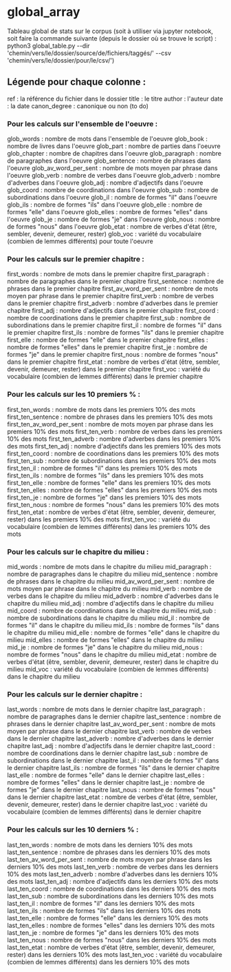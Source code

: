 # global_array
Tableau global de stats sur le corpus (soit à utiliser via jupyter notebook, soit faire la commande suivante (depuis le dossier où se trouve le script) :
	python3 global_table.py --dir 'chemin/vers/le/dossier/source/de/fichiers/taggés/' --csv 		'chemin/vers/le/dossier/pour/le/csv/')

## Légende pour chaque colonne :

ref : la référence du fichier dans le dossier<lb>
title : le titre
author : l'auteur
date : la date
canon_degree : canonique ou non (to do)

### Pour les calculs sur l'ensemble de l'oeuvre :
glob_words : nombre de mots dans l'ensemble de l'oeuvre
glob_book : nombre de livres dans l'oeuvre
glob_part : nombre de parties dans l'oeuvre
glob_chapter : nombre de chapitres dans l'oeuvre
glob_paragraph : nombre de paragraphes dans l'oeuvre
glob_sentence : nombre de phrases dans l'oeuvre
glob_av_word_per_sent : nombre de mots moyen par phrase dans l'oeuvre
glob_verb : nombre de verbes dans l'oeuvre
glob_adverb : nombre d'adverbes dans l'oeuvre
glob_adj : nombre d'adjectifs dans l'oeuvre
glob_coord : nombre de coordinations dans l'oeuvre
glob_sub : nombre de subordinations dans l'oeuvre
glob_il : nombre de formes "il" dans l'oeuvre
glob_ils : nombre de formes "ils" dans l'oeuvre
glob_elle : nombre de formes "elle" dans l'oeuvre
glob_elles : nombre de formes "elles" dans l'oeuvre
glob_je : nombre de formes "je" dans l'oeuvre
glob_nous : nombre de formes "nous" dans l'oeuvre
glob_etat : nombre de verbes d'état (être, sembler, devenir, demeurer, rester)
glob_voc : variété du vocabulaire (combien de lemmes différents) pour toute l'oeuvre

### Pour les calculs sur le premier chapitre :
first_words : nombre de mots dans le premier chapitre
first_paragraph : nombre de paragraphes dans le premier chapitre
first_sentence : nombre de phrases dans le premier chapitre
first_av_word_per_sent : nombre de mots moyen par phrase dans le premier chapitre
first_verb : nombre de verbes dans le premier chapitre
first_adverb : nombre d'adverbes dans le premier chapitre
first_adj : nombre d'adjectifs dans le premier chapitre
first_coord : nombre de coordinations dans le premier chapitre
first_sub : nombre de subordinations dans le premier chapitre
first_il : nombre de formes "il" dans le premier chapitre
first_ils : nombre de formes "ils" dans le premier chapitre
first_elle : nombre de formes "elle" dans le premier chapitre
first_elles : nombre de formes "elles" dans le premier chapitre
first_je : nombre de formes "je" dans le premier chapitre
first_nous : nombre de formes "nous" dans le premier chapitre
first_etat : nombre de verbes d'état (être, sembler, devenir, demeurer, rester) dans le premier chapitre
first_voc : variété du vocabulaire (combien de lemmes différents) dans le premier chapitre

### Pour les calculs sur les 10 premiers % :
first_ten_words : nombre de mots dans les premiers 10% des mots
first_ten_sentence : nombre de phrases dans les premiers 10% des mots
first_ten_av_word_per_sent : nombre de mots moyen par phrase dans les premiers 10% des mots
first_ten_verb : nombre de verbes dans les premiers 10% des mots
first_ten_adverb : nombre d'adverbes dans les premiers 10% des mots
first_ten_adj : nombre d'adjectifs dans les premiers 10% des mots
first_ten_coord : nombre de coordinations dans les premiers 10% des mots
first_ten_sub : nombre de subordinations dans les premiers 10% des mots
first_ten_il : nombre de formes "il" dans les premiers 10% des mots
first_ten_ils : nombre de formes "ils" dans les premiers 10% des mots
first_ten_elle : nombre de formes "elle" dans les premiers 10% des mots
first_ten_elles : nombre de formes "elles" dans les premiers 10% des mots
first_ten_je : nombre de formes "je" dans les premiers 10% des mots
first_ten_nous : nombre de formes "nous" dans les premiers 10% des mots
first_ten_etat : nombre de verbes d'état (être, sembler, devenir, demeurer, rester) dans les premiers 10% des mots
first_ten_voc : variété du vocabulaire (combien de lemmes différents) dans les premiers 10% des mots

### Pour les calculs sur le chapitre du milieu :
mid_words : nombre de mots dans le chapitre du milieu
mid_paragraph : nombre de paragraphes dans le chapitre du milieu
mid_sentence : nombre de phrases dans le chapitre du milieu
mid_av_word_per_sent : nombre de mots moyen par phrase dans le chapitre du milieu
mid_verb : nombre de verbes dans le chapitre du milieu
mid_adverb : nombre d'adverbes dans le chapitre du milieu
mid_adj : nombre d'adjectifs dans le chapitre du milieu
mid_coord : nombre de coordinations dans le chapitre du milieu
mid_sub : nombre de subordinations dans le chapitre du milieu
mid_il : nombre de formes "il" dans le chapitre du milieu
mid_ils : nombre de formes "ils" dans le chapitre du milieu
mid_elle : nombre de formes "elle" dans le chapitre du milieu
mid_elles : nombre de formes "elles" dans le chapitre du milieu
mid_je : nombre de formes "je" dans le chapitre du milieu
mid_nous : nombre de formes "nous" dans le chapitre du milieu
mid_etat : nombre de verbes d'état (être, sembler, devenir, demeurer, rester) dans le chapitre du milieu
mid_voc : variété du vocabulaire (combien de lemmes différents) dans le chapitre du milieu

### Pour les calculs sur le dernier chapitre :
last_words : nombre de mots dans le dernier chapitre
last_paragraph : nombre de paragraphes dans le dernier chapitre
last_sentence : nombre de phrases dans le dernier chapitre
last_av_word_per_sent : nombre de mots moyen par phrase dans le dernier chapitre
last_verb : nombre de verbes dans le dernier chapitre
last_adverb : nombre d'adverbes dans le dernier chapitre
last_adj : nombre d'adjectifs dans le dernier chapitre
last_coord : nombre de coordinations dans le dernier chapitre
last_sub : nombre de subordinations dans le dernier chapitre
last_il : nombre de formes "il" dans le dernier chapitre
last_ils : nombre de formes "ils" dans le dernier chapitre
last_elle : nombre de formes "elle" dans le dernier chapitre
last_elles : nombre de formes "elles" dans le dernier chapitre
last_je : nombre de formes "je" dans le dernier chapitre
last_nous : nombre de formes "nous" dans le dernier chapitre
last_etat : nombre de verbes d'état (être, sembler, devenir, demeurer, rester) dans le dernier chapitre
last_voc : variété du vocabulaire (combien de lemmes différents) dans le dernier chapitre

### Pour les calculs sur les 10 derniers % :
last_ten_words : nombre de mots dans les derniers 10% des mots
last_ten_sentence : nombre de phrases dans les derniers 10% des mots
last_ten_av_word_per_sent : nombre de mots moyen par phrase dans les derniers 10% des mots
last_ten_verb : nombre de verbes dans les derniers 10% des mots
last_ten_adverb : nombre d'adverbes dans les derniers 10% des mots
last_ten_adj : nombre d'adjectifs dans les derniers 10% des mots
last_ten_coord : nombre de coordinations dans les derniers 10% des mots
last_ten_sub : nombre de subordinations dans les derniers 10% des mots
last_ten_il : nombre de formes "il" dans les derniers 10% des mots
last_ten_ils : nombre de formes "ils" dans les derniers 10% des mots
last_ten_elle : nombre de formes "elle" dans les derniers 10% des mots
last_ten_elles : nombre de formes "elles" dans les derniers 10% des mots
last_ten_je : nombre de formes "je" dans les derniers 10% des mots
last_ten_nous : nombre de formes "nous" dans les derniers 10% des mots
last_ten_etat : nombre de verbes d'état (être, sembler, devenir, demeurer, rester) dans les derniers 10% des mots
last_ten_voc : variété du vocabulaire (combien de lemmes différents) dans les derniers 10% des mots
